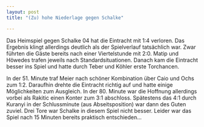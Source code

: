```yaml
---
layout: post
title: "(Zu) hohe Niederlage gegen Schalke"

---
```


Das Heimspiel gegen Schalke 04 hat die Eintracht mit 1:4 verloren. Das Ergebnis klingt allerdings deutlich als der Spielverlauf tatsächlich war. Zwar führten die Gäste bereits nach einer Viertelstunde mit 2:0. Matip und Höwedes trafen jeweils nach Standardsituationen. Danach kam die Eintracht besser ins Spiel und hatte durch Teber und Köhler erste Torchancen.

In der 51. Minute traf Meier nach schöner Kombination über Caio und Ochs zum 1:2. Daraufhin drehte die Eintracht richtig auf und hatte einige Möglichkeiten zum Ausgleich. In der 80. Minute war die Hoffnung allerdings vorbei als Rakitic einen Konter zum 3:1 abschloss. Spätestens das 4:1 durch Kuranyi in der Schlussminute (aus Abseitsposition) war dann des Guten zuviel. Drei Tore war Schalke in diesem Spiel nicht besser. Leider war das Spiel nach 15 Minuten bereits praktisch entschieden...
